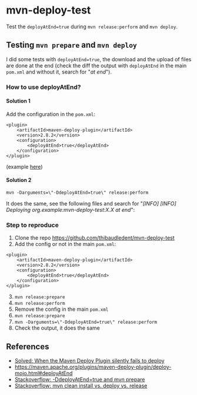 # mvn-deploy-test
Test the `deployAtEnd=true` during `mvn release:perform` and `mvn deploy`.

## Testing `mvn prepare` and `mvn deploy`

I did some tests with `deployAtEnd=true`, the download and the upload of files are done at the end (check the diff the output with `deployAtEnd` in the main `pom.xml` and without it, search for "_at end_").

### How to use deployAtEnd?

#### Solution 1
Add the configuration in the `pom.xml`:
```
<plugin>
    <artifactId>maven-deploy-plugin</artifactId>
    <version>2.8.2</version>
    <configuration>
        <deployAtEnd>true</deployAtEnd>
    </configuration>
</plugin>
```

(example [here](https://github.com/thibaudledent/mvn-deploy-test/commit/eceec95fbf97b168eb7c2ca41eacb72026d62a82#diff-600376dffeb79835ede4a0b285078036R46))

#### Solution 2

```mvn -Darguments=\"-DdeployAtEnd=true\" release:perform```

It does the same, see the following files and search for "_[INFO] [INFO] Deploying org.example:mvn-deploy-test:X.X *at end*_":


### Step to reproduce

1) Clone the repo https://github.com/thibaudledent/mvn-deploy-test
2) Add the config or not in the main `pom.xml`:
```
<plugin>
    <artifactId>maven-deploy-plugin</artifactId>
    <version>2.8.2</version>
    <configuration>
        <deployAtEnd>true</deployAtEnd>
    </configuration>
</plugin>
```
3) `mvn release:prepare`
4) `mvn release:perform`
5) Remove the config in the main `pom.xml`
6) `mvn release:prepare`
7) `mvn -Darguments=\"-DdeployAtEnd=true\" release:perform`
8) Check the output, it does the same

## References
* [Solved: When the Maven Deploy Plugin silently fails to deploy](http://www.robinhowlett.com/blog/2019/05/15/solved-when-the-maven-deploy-plugin-silently-fails-to-deploy/)
* https://maven.apache.org/plugins/maven-deploy-plugin/deploy-mojo.html#deployAtEnd
* [Stackoverflow: -DdeployAtEnd=true and mvn prepare](https://stackoverflow.com/a/54243700/9321274)
* [Stackoverflow: mvn clean install vs. deploy vs. release](https://stackoverflow.com/a/3661037/9321274)
